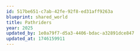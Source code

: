 ```yaml
---
id: 517be651-c7ab-42fe-92f8-ed31aff9263a
blueprint: shared_world
title: Pathriders
year: 2025
updated_by: 1e0a79f7-d5a3-4406-bdac-a32891dce847
updated_at: 1746159911
---
```

